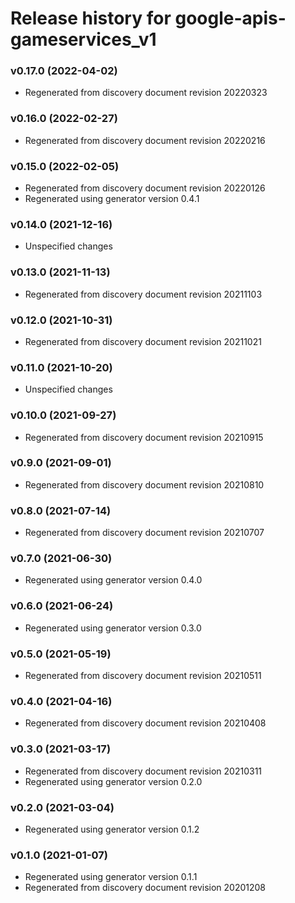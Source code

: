 # Release history for google-apis-gameservices_v1

### v0.17.0 (2022-04-02)

* Regenerated from discovery document revision 20220323

### v0.16.0 (2022-02-27)

* Regenerated from discovery document revision 20220216

### v0.15.0 (2022-02-05)

* Regenerated from discovery document revision 20220126
* Regenerated using generator version 0.4.1

### v0.14.0 (2021-12-16)

* Unspecified changes

### v0.13.0 (2021-11-13)

* Regenerated from discovery document revision 20211103

### v0.12.0 (2021-10-31)

* Regenerated from discovery document revision 20211021

### v0.11.0 (2021-10-20)

* Unspecified changes

### v0.10.0 (2021-09-27)

* Regenerated from discovery document revision 20210915

### v0.9.0 (2021-09-01)

* Regenerated from discovery document revision 20210810

### v0.8.0 (2021-07-14)

* Regenerated from discovery document revision 20210707

### v0.7.0 (2021-06-30)

* Regenerated using generator version 0.4.0

### v0.6.0 (2021-06-24)

* Regenerated using generator version 0.3.0

### v0.5.0 (2021-05-19)

* Regenerated from discovery document revision 20210511

### v0.4.0 (2021-04-16)

* Regenerated from discovery document revision 20210408

### v0.3.0 (2021-03-17)

* Regenerated from discovery document revision 20210311
* Regenerated using generator version 0.2.0

### v0.2.0 (2021-03-04)

* Regenerated using generator version 0.1.2

### v0.1.0 (2021-01-07)

* Regenerated using generator version 0.1.1
* Regenerated from discovery document revision 20201208

